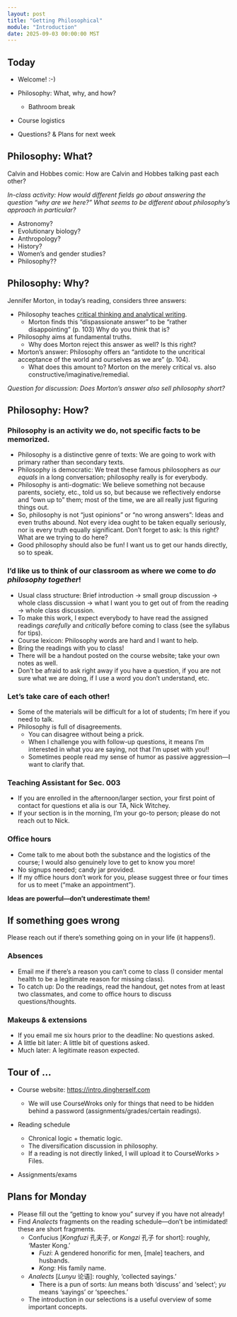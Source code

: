 ```yaml
---
layout: post
title: "Getting Philosophical"
module: "Introduction"
date: 2025-09-03 00:00:00 MST
---
```


## Today

- Welcome! :-)
- Philosophy: What, why, and how?
  - Bathroom break

- Course logistics
- Questions? & Plans for next week

## Philosophy: What?

Calvin and Hobbes comic: How are Calvin and Hobbes talking past each other?

*In-class activity: How would different fields go about answering the question “why are we here?” What seems to be different about philosophy’s approach in particular?*

- Astronomy?
- Evolutionary biology?
- Anthropology?
- History?
- Women’s and gender studies?
- Philosophy??

## Philosophy: Why?

Jennifer Morton, in today’s reading, considers three answers:

- Philosophy teaches [critical thinking and analytical writing](https://dailynous.com/value-of-philosophy/charts-and-graphs).
  - Morton finds this “dispassionate answer” to be “rather disappointing” (p. 103) Why do you think that is? 
- Philosophy aims at fundamental truths.
  - Why does Morton reject this answer as well? Is this right?
- Morton’s answer: Philosophy offers an “antidote to the uncritical acceptance of the world and ourselves as we are” (p. 104).
  - What does this amount to? Morton on the merely critical vs. also constructive/imaginative/remedial.

*Question for discussion: Does Morton’s answer also sell philosophy short?*

## Philosophy: How?

### Philosophy is an activity we do, not specific facts to be memorized.

- Philosophy is a distinctive genre of texts: We are going to work with primary rather than secondary texts.
- Philosophy is democratic: We treat these famous philosophers as *our equals* in a long conversation; philosophy really is for everybody.
- Philosophy is anti-dogmatic: We believe something not because parents, society, etc., told us so, but because we reflectively endorse and “own up to” them; most of the time, we are all really just figuring things out.
- So, philosophy is not “just opinions” or “no wrong answers”: Ideas and even truths abound. Not every idea ought to be taken equally seriously, nor is every truth equally significant. Don’t forget to ask: Is this right? What are we trying to do here?
- Good philosophy should also be fun! I want us to get our hands directly, so to speak.

### I’d like us to think of our classroom as where we come to *do philosophy together*!

- Usual class structure: Brief introduction -> small group discussion -> whole class discussion -> what I want you to get out of from the reading -> whole class discussion.
- To make this work, I expect everybody to have read the assigned readings *carefully* and *critically* before coming to class (see the syllabus for tips).
- Course lexicon: Philosophy words are hard and I want to help.
- Bring the readings with you to class!
- There will be a handout posted on the course website; take your own notes as well.
- Don’t be afraid to ask right away if you have a question, if you are not sure what we are doing, if I use a word you don’t understand, etc.

### Let’s take care of each other!

- Some of the materials will be difficult for a lot of students; I’m here if you need to talk.
- Philosophy is full of disagreements.
  - You can disagree without being a prick.
  - When I challenge you with follow-up questions, it means I’m interested in what you are saying, not that I’m upset with you!!
  - Sometimes people read my sense of humor as passive aggression—I want to clarify that.

### Teaching Assistant for Sec. 003

- If you are enrolled in the afternoon/larger section, your first point of contact for questions et alia is our TA, Nick Witchey.
- If your section is in the morning, I’m your go-to person; please do not reach out to Nick.

### Office hours

- Come talk to me about both the substance and the logistics of the course; I would also genuinely love to get to know you more!
- No signups needed; candy jar provided.
- If my office hours don’t work for you, please suggest three or four times for us to meet (“make an appointment”).

**Ideas are powerful—don’t underestimate them!**

## If something goes wrong

Please reach out if there’s something going on in your life (it happens!).

### Absences

- Email me if there’s a reason you can’t come to class (I consider mental health to be a legitimate reason for missing class).
- To catch up: Do the readings, read the handout, get notes from at least two classmates, and come to office hours to discuss questions/thoughts.

### Makeups & extensions

- If you email me six hours prior to the deadline: No questions asked.
- A little bit later: A little bit of questions asked.
- Much later: A legitimate reason expected.

## Tour of …

- Course website: <https://intro.dingherself.com>
  - We will use CourseWroks only for things that need to be hidden behind a password (assignments/grades/certain readings).
- Reading schedule
  - Chronical logic + thematic logic.
  - The diversification discussion in philosophy.
  - If a reading is not directly linked, I will upload it to CourseWorks > Files.

- Assignments/exams

## Plans for Monday

- Please fill out the “getting to know you” survey if you have not already!
- Find *Analects* fragments on the reading schedule—don’t be intimidated! these are short fragments.
  - Confucius [*Kongfuzi* 孔夫子, or *Kongzi* 孔子 for short]: roughly, ‘Master Kong.’
    - *Fuzi*: A gendered honorific for men, [male] teachers, and husbands.
    - *Kong*: His family name.
  - *Analects* [*Lunyu* 论语]: roughly, ‘collected sayings.’
    - There is a pun of sorts: *lun* means both ‘discuss’ and ‘select’; *yu* means ‘sayings’ or ‘speeches.’
  - The introduction in our selections is a useful overview of some important concepts.
